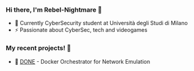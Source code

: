 ### Hi there, I'm Rebel-Nightmare 👋

- 🌱 Currently CyberSecurity student at Università degli Studi di Milano
- ⚡ Passionate about CyberSec, tech and videogames

### My recent projects! 🌷
- 🐳 [DONE](https://github.com/IPoAC-SMT/DONE) - Docker Orchestrator for Network Emulation

<!--
**Rebel-Nightmare/Rebel-Nightmare** is a ✨ _special_ ✨ repository because its `README.md` (this file) appears on your GitHub profile.

Here are some ideas to get you started:

- 🔭 I’m currently working on ...
- 🌱 I’m currently learning ...
- 👯 I’m looking to collaborate on ...
- 🤔 I’m looking for help with ...
- 💬 Ask me about ...
- 📫 How to reach me: ...
- 😄 Pronouns: ...
- ⚡ Fun fact: ...
-->
